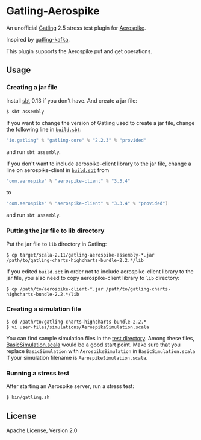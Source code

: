 # Gatling-Aerospike

An unofficial [Gatling](http://gatling.io/) 2.5 stress test plugin
for [Aerospike](http://aerospike.com/).

Inspired by [gatling-kafka](https://github.com/mnogu/gatling-kafka).

This plugin supports the Aerospike put and get operations.

## Usage

### Creating a jar file

Install [sbt](http://www.scala-sbt.org/) 0.13 if you don't have.
And create a jar file:

    $ sbt assembly

If you want to change the version of Gatling used to create a jar file,
change the following line in [`build.sbt`](build.sbt):

```scala
"io.gatling" % "gatling-core" % "2.2.3" % "provided"
```

and run `sbt assembly`.

If you don't want to include aerospike-client library to the jar file,
change a line on aerospike-client in [`build.sbt`](build.sbt) from

```scala
"com.aerospike" % "aerospike-client" % "3.3.4"
```

to

```scala
"com.aerospike" % "aerospike-client" % "3.3.4" % "provided")
```

and run `sbt assembly`.

### Putting the jar file to lib directory

Put the jar file to `lib` directory in Gatling:

    $ cp target/scala-2.11/gatling-aerospike-assembly-*.jar /path/to/gatling-charts-highcharts-bundle-2.2.*/lib

If you edited `build.sbt` in order not to include aerospike-client library
to the jar file, you also need to copy aerospike-client library to `lib` directory:

    $ cp /path/to/aerospike-client-*.jar /path/to/gatling-charts-highcharts-bundle-2.2.*/lib


###  Creating a simulation file

    $ cd /path/to/gatling-charts-highcharts-bundle-2.2.*
    $ vi user-files/simulations/AerospikeSimulation.scala

You can find sample simulation files in the [test directory](src/test/scala/com/github/simsasg/gatling/aerospike/test).
Among these files, [BasicSimulation.scala](src/test/scala/com/github/simsasg/gatling/aerospike/test/BasicSimulation.scala) would be a good start point.
Make sure that you replace `BasicSimulation` with `AerospikeSimulation` in `BasicSimulation.scala`
if your simulation filename is `AerospikeSimulation.scala`.

### Running a stress test

After starting an Aerospike server, run a stress test:

    $ bin/gatling.sh

## License

Apache License, Version 2.0
